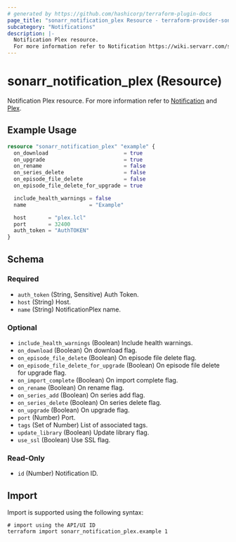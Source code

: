 ```yaml
---
# generated by https://github.com/hashicorp/terraform-plugin-docs
page_title: "sonarr_notification_plex Resource - terraform-provider-sonarr"
subcategory: "Notifications"
description: |-
  Notification Plex resource.
  For more information refer to Notification https://wiki.servarr.com/sonarr/settings#connect and Plex https://wiki.servarr.com/sonarr/supported#plexserver.
---
```


# sonarr_notification_plex (Resource)

<!-- subcategory:Notifications -->
Notification Plex resource.
For more information refer to [Notification](https://wiki.servarr.com/sonarr/settings#connect) and [Plex](https://wiki.servarr.com/sonarr/supported#plexserver).

## Example Usage

```terraform
resource "sonarr_notification_plex" "example" {
  on_download                        = true
  on_upgrade                         = true
  on_rename                          = false
  on_series_delete                   = false
  on_episode_file_delete             = false
  on_episode_file_delete_for_upgrade = true

  include_health_warnings = false
  name                    = "Example"

  host       = "plex.lcl"
  port       = 32400
  auth_token = "AuthTOKEN"
}
```

<!-- schema generated by tfplugindocs -->
## Schema

### Required

- `auth_token` (String, Sensitive) Auth Token.
- `host` (String) Host.
- `name` (String) NotificationPlex name.

### Optional

- `include_health_warnings` (Boolean) Include health warnings.
- `on_download` (Boolean) On download flag.
- `on_episode_file_delete` (Boolean) On episode file delete flag.
- `on_episode_file_delete_for_upgrade` (Boolean) On episode file delete for upgrade flag.
- `on_import_complete` (Boolean) On import complete flag.
- `on_rename` (Boolean) On rename flag.
- `on_series_add` (Boolean) On series add flag.
- `on_series_delete` (Boolean) On series delete flag.
- `on_upgrade` (Boolean) On upgrade flag.
- `port` (Number) Port.
- `tags` (Set of Number) List of associated tags.
- `update_library` (Boolean) Update library flag.
- `use_ssl` (Boolean) Use SSL flag.

### Read-Only

- `id` (Number) Notification ID.

## Import

Import is supported using the following syntax:

```shell
# import using the API/UI ID
terraform import sonarr_notification_plex.example 1
```

